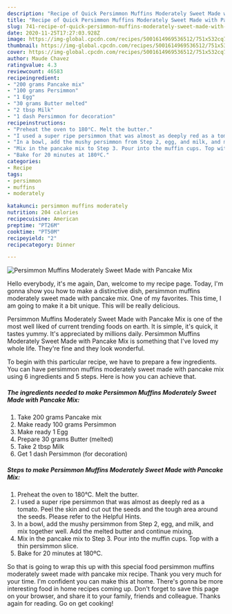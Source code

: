 ```yaml
---
description: "Recipe of Quick Persimmon Muffins Moderately Sweet Made with Pancake Mix"
title: "Recipe of Quick Persimmon Muffins Moderately Sweet Made with Pancake Mix"
slug: 741-recipe-of-quick-persimmon-muffins-moderately-sweet-made-with-pancake-mix
date: 2020-11-25T17:27:03.928Z
image: https://img-global.cpcdn.com/recipes/5001614969536512/751x532cq70/persimmon-muffins-moderately-sweet-made-with-pancake-mix-recipe-main-photo.jpg
thumbnail: https://img-global.cpcdn.com/recipes/5001614969536512/751x532cq70/persimmon-muffins-moderately-sweet-made-with-pancake-mix-recipe-main-photo.jpg
cover: https://img-global.cpcdn.com/recipes/5001614969536512/751x532cq70/persimmon-muffins-moderately-sweet-made-with-pancake-mix-recipe-main-photo.jpg
author: Maude Chavez
ratingvalue: 4.3
reviewcount: 46583
recipeingredient:
- "200 grams Pancake mix"
- "100 grams Persimmon"
- "1 Egg"
- "30 grams Butter melted"
- "2 tbsp Milk"
- "1 dash Persimmon for decoration"
recipeinstructions:
- "Preheat the oven to 180°C. Melt the butter."
- "I used a super ripe persimmon that was almost as deeply red as a tomato. Peel the skin and cut out the seeds and the tough area around the seeds. Please refer to the Helpful Hints."
- "In a bowl, add the mushy persimmon from Step 2, egg, and milk, and mix together well. Add the melted butter and continue mixing."
- "Mix in the pancake mix to Step 3. Pour into the muffin cups. Top with a thin persimmon slice."
- "Bake for 20 minutes at 180ºC."
categories:
- Recipe
tags:
- persimmon
- muffins
- moderately

katakunci: persimmon muffins moderately 
nutrition: 204 calories
recipecuisine: American
preptime: "PT26M"
cooktime: "PT50M"
recipeyield: "2"
recipecategory: Dinner

---
```



![Persimmon Muffins Moderately Sweet Made with Pancake Mix](https://img-global.cpcdn.com/recipes/5001614969536512/751x532cq70/persimmon-muffins-moderately-sweet-made-with-pancake-mix-recipe-main-photo.jpg)

Hello everybody, it's me again, Dan, welcome to my recipe page. Today, I'm gonna show you how to make a distinctive dish, persimmon muffins moderately sweet made with pancake mix. One of my favorites. This time, I am going to make it a bit unique. This will be really delicious.



Persimmon Muffins Moderately Sweet Made with Pancake Mix is one of the most well liked of current trending foods on earth. It is simple, it's quick, it tastes yummy. It's appreciated by millions daily. Persimmon Muffins Moderately Sweet Made with Pancake Mix is something that I've loved my whole life. They're fine and they look wonderful.


To begin with this particular recipe, we have to prepare a few ingredients. You can have persimmon muffins moderately sweet made with pancake mix using 6 ingredients and 5 steps. Here is how you can achieve that.

<!--inarticleads1-->

##### The ingredients needed to make Persimmon Muffins Moderately Sweet Made with Pancake Mix:

1. Take 200 grams Pancake mix
1. Make ready 100 grams Persimmon
1. Make ready 1 Egg
1. Prepare 30 grams Butter (melted)
1. Take 2 tbsp Milk
1. Get 1 dash Persimmon (for decoration)




<!--inarticleads2-->

##### Steps to make Persimmon Muffins Moderately Sweet Made with Pancake Mix:

1. Preheat the oven to 180°C. Melt the butter.
1. I used a super ripe persimmon that was almost as deeply red as a tomato. Peel the skin and cut out the seeds and the tough area around the seeds. Please refer to the Helpful Hints.
1. In a bowl, add the mushy persimmon from Step 2, egg, and milk, and mix together well. Add the melted butter and continue mixing.
1. Mix in the pancake mix to Step 3. Pour into the muffin cups. Top with a thin persimmon slice.
1. Bake for 20 minutes at 180ºC.




So that is going to wrap this up with this special food persimmon muffins moderately sweet made with pancake mix recipe. Thank you very much for your time. I'm confident you can make this at home. There's gonna be more interesting food in home recipes coming up. Don't forget to save this page on your browser, and share it to your family, friends and colleague. Thanks again for reading. Go on get cooking!
